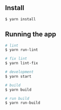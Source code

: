 ## Install
```bash
$ yarn install
```

## Running the app

```bash
# lint
$ yarn run-lint

# fix lint
$ yarn lint-fix

# development
$ yarn start

# build
$ yarn build

# run build
$ yarn run-build
```
